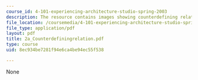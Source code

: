 ```yaml
---
course_id: 4-101-experiencing-architecture-studio-spring-2003
description: The resource contains images showing counterdefining relation.
file_location: /coursemedia/4-101-experiencing-architecture-studio-spring-2003/8ec934be7281f94e6ca4be94ec55f538_2a_Counterdefiningrelation.pdf
file_type: application/pdf
layout: pdf
title: 2a_Counterdefiningrelation.pdf
type: course
uid: 8ec934be7281f94e6ca4be94ec55f538

---
```

None
